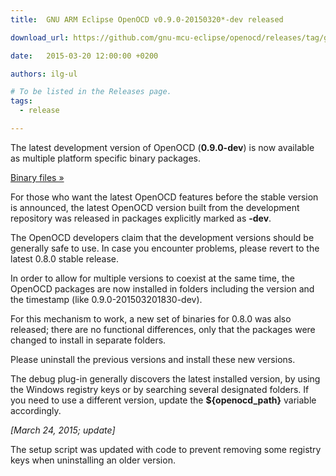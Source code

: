 ```yaml
---
title:  GNU ARM Eclipse OpenOCD v0.9.0-20150320*-dev released

download_url: https://github.com/gnu-mcu-eclipse/openocd/releases/tag/gae-0.9.0-20150320/

date:   2015-03-20 12:00:00 +0200

authors: ilg-ul

# To be listed in the Releases page.
tags:
  - release

---
```


The latest development version of OpenOCD (**0.9.0-dev**) is now available as multiple platform specific binary packages.

<!-- truncate -->

<p><a href={frontMatter.download_url}>Binary files »</a></p>

For those who want the latest OpenOCD features before the stable version is announced, the latest OpenOCD version built from the development repository was released in packages explicitly marked as **-dev**.

The OpenOCD developers claim that the development versions should be generally safe to use. In case you encounter problems, please revert to the latest 0.8.0 stable release.

In order to allow for multiple versions to coexist at the same time, the OpenOCD packages are now installed in folders including the version and the timestamp (like 0.9.0-201503201830-dev).

For this mechanism to work, a new set of binaries for 0.8.0 was also released; there are no functional differences, only that the packages were changed to install in separate folders.

Please uninstall the previous versions and install these new versions.

The debug plug-in generally discovers the latest installed version, by using the Windows registry keys or by searching several designated folders. If you need to use a different version, update the **$\{openocd_path\}** variable accordingly.

_[March 24, 2015; update]_

The setup script was updated with code to prevent removing some registry keys when uninstalling an older version.
